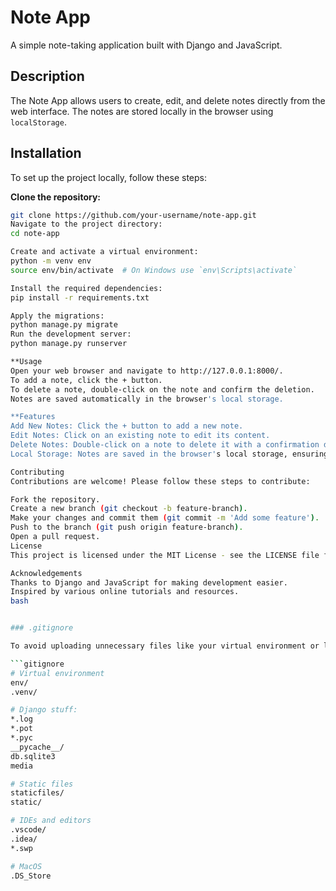 # Note App

A simple note-taking application built with Django and JavaScript.

## Description

The Note App allows users to create, edit, and delete notes directly from the web interface. The notes are stored locally in the browser using `localStorage`.

## Installation

To set up the project locally, follow these steps:

 **Clone the repository:**
   ```sh
   git clone https://github.com/your-username/note-app.git
Navigate to the project directory:
cd note-app

Create and activate a virtual environment:
python -m venv env
source env/bin/activate  # On Windows use `env\Scripts\activate`

Install the required dependencies:
pip install -r requirements.txt

Apply the migrations:
python manage.py migrate
Run the development server:
python manage.py runserver

  **Usage
Open your web browser and navigate to http://127.0.0.1:8000/.
To add a note, click the + button.
To delete a note, double-click on the note and confirm the deletion.
Notes are saved automatically in the browser's local storage.

  **Features
Add New Notes: Click the + button to add a new note.
Edit Notes: Click on an existing note to edit its content.
Delete Notes: Double-click on a note to delete it with a confirmation dialog.
Local Storage: Notes are saved in the browser's local storage, ensuring persistence across sessions.

Contributing
Contributions are welcome! Please follow these steps to contribute:

Fork the repository.
Create a new branch (git checkout -b feature-branch).
Make your changes and commit them (git commit -m 'Add some feature').
Push to the branch (git push origin feature-branch).
Open a pull request.
License
This project is licensed under the MIT License - see the LICENSE file for details.

Acknowledgements
Thanks to Django and JavaScript for making development easier.
Inspired by various online tutorials and resources.
bash


### .gitignore

To avoid uploading unnecessary files like your virtual environment or local database, create a `.gitignore` file in your project root with the following content:

```gitignore
# Virtual environment
env/
.venv/

# Django stuff:
*.log
*.pot
*.pyc
__pycache__/
db.sqlite3
media

# Static files
staticfiles/
static/

# IDEs and editors
.vscode/
.idea/
*.swp

# MacOS
.DS_Store
